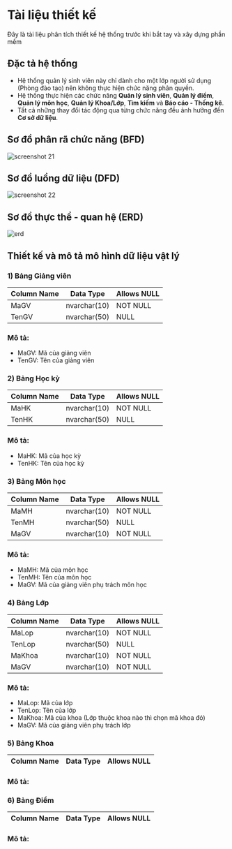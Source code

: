 # Tài liệu thiết kế
Đây là tài liệu phân tích thiết kế hệ thống trước khi bắt tay và xây dựng phần mềm
## Đặc tả hệ thống
- Hệ thống quản lý sinh viên này chỉ dành cho một lớp người sử dụng (Phòng đào tạo) nên không thực hiện chức năng phân quyền.
- Hệ thống thực hiện các chức năng **Quản lý sinh viên**, **Quản lý điểm**, **Quản lý môn học**, **Quản lý Khoa/Lớp**, **Tìm kiếm** và **Báo cáo - Thống kê**.
- Tất cả những thay đổi tác động qua từng chức năng đều ảnh hưởng đến **Cơ sở dữ liệu**.
## Sơ đồ phân rã chức năng (BFD)
![screenshot 21](https://user-images.githubusercontent.com/27407242/28238962-187324aa-698a-11e7-8274-a469020e8b07.png)
## Sơ đồ luồng dữ liệu (DFD)
![screenshot 22](https://user-images.githubusercontent.com/27407242/28239243-c5798dea-6991-11e7-803e-c6e6dc0fb12e.png)
## Sơ đồ thực thể - quan hệ (ERD)
![erd](https://user-images.githubusercontent.com/27407242/28239269-762657ae-6992-11e7-8aa9-883bbc7041d1.JPG)
## Thiết kế và mô tả mô hình dữ liệu vật lý
### 1) Bảng Giảng viên
| Column Name | Data Type | Allows NULL |
|-------------|-----------|-------------|
| MaGV | nvarchar(10) | NOT NULL |
| TenGV | nvarchar(50) | NULL |
### Mô tả:
- MaGV: Mã của giảng viên
- TenGV: Tên của giảng viên
### 2) Bảng Học kỳ
| Column Name | Data Type | Allows NULL |
|-------------|-----------|-------------|
| MaHK | nvarchar(10) | NOT NULL |
| TenHK | nvarchar(50)| NULL |
### Mô tả:
- MaHK: Mã của học kỳ
- TenHK: Tên của học kỳ
### 3) Bảng Môn học
| Column Name | Data Type | Allows NULL |
|-------------|-----------|-------------|
| MaMH | nvarchar(10) | NOT NULL |
| TenMH | nvarchar(50) | NULL |
| MaGV | nvarchar(10) | NOT NULL |
### Mô tả:
- MaMH: Mã của môn học
- TenMH: Tên của môn học
- MaGV: Mã của giảng viên phụ trách môn học
### 4) Bảng Lớp
| Column Name | Data Type | Allows NULL |
|-------------|-----------|-------------|
| MaLop | nvarchar(10) | NOT NULL |
| TenLop | nvarchar(50) | NULL |
| MaKhoa | nvarchar(10) | NOT NULL |
| MaGV | nvarchar(10) | NOT NULL |
### Mô tả:
- MaLop: Mã của lớp
- TenLop: Tên của lớp
- MaKhoa: Mã của khoa (Lớp thuộc khoa nào thì chọn mã khoa đó)
- MaGV: Mã của giảng viên phụ trách lớp
### 5) Bảng Khoa
| Column Name | Data Type | Allows NULL |
|-------------|-----------|-------------|
### Mô tả:
### 6) Bảng Điểm
| Column Name | Data Type | Allows NULL |
|-------------|-----------|-------------|
### Mô tả:
